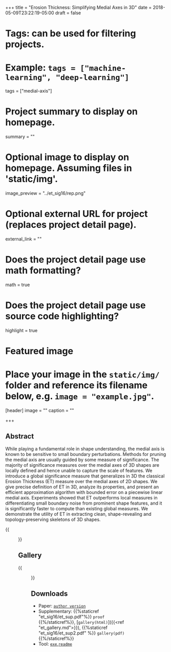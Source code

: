 +++
title = "Erosion Thickness: Simplifying Medial Axes in 3D"
date = 2018-05-09T23:22:19-05:00
draft = false

# Tags: can be used for filtering projects.
# Example: `tags = ["machine-learning", "deep-learning"]`
tags = ["medial-axis"]

# Project summary to display on homepage.
summary = ""

# Optional image to display on homepage. Assuming files in 'static/img'.
image_preview = "../et_sig16/rep.png"

# Optional external URL for project (replaces project detail page).
external_link = ""

# Does the project detail page use math formatting?
math = true

# Does the project detail page use source code highlighting?
highlight = true

# Featured image
# Place your image in the `static/img/` folder and reference its filename below, e.g. `image = "example.jpg"`.
[header]
image = ""
caption = ""

+++

## Abstract
While playing a fundamental role in shape understanding, the medial axis is known to be sensitive to small boundary perturbations. Methods for pruning the medial axis are usually guided by some measure of significance. The majority of significance measures over the medial axes of 3D shapes are locally defined and hence unable to capture the scale of features. We introduce a global significance measure that generalizes in 3D the classical Erosion Thickness (ET) measure over the medial axes of 2D shapes. We give precise definition of ET in 3D, analyze its properties, and present an efficient approximation algorithm with bounded error on a piecewise linear medial axis. Experiments showed that ET outperforms local measures in differentiating small boundary noise from prominent shape features, and it is significantly faster to compute than existing global measures. We demonstrate the utility of ET in extracting clean, shape-revealing and topology-preserving skeletons of 3D shapes.

{{<figure alt="" src="/et_sig16/et_teaser.png" title="Figure 1. The medial axis of a bumpy dolphin shape contains numerous noisy branches (left). Our measure properly highlights the important subset of the medial axis (middle). Guided by the measure, a skeleton is generated that features both surfaces and curves capturing planar and tubular parts of the shape.">}}

## Gallery

{{<figure alt="" src="/et_sig16/gallery.png" title="Figure 2. Gallery of 12 shapes organized by columns. The surface, ET, curve-only skeleton and hybrid skeleton are shown for each shape by rows. See the supplementary material for complete results.">}}

## Downloads

+ Paper: [`author version`](#)
+ Supplementary: 
{{%staticref "et_sig16/et_sup.pdf"%}} `proof` {{%/staticref%}},
	[`gallery(html)`]({{<ref "et_gallery.md">}}),
	{{%staticref "et_sig16/et_sup2.pdf" %}} `gallery(pdf)` {{%/staticref%}}
+ Tool: [`exe`](#),[`readme`](#)